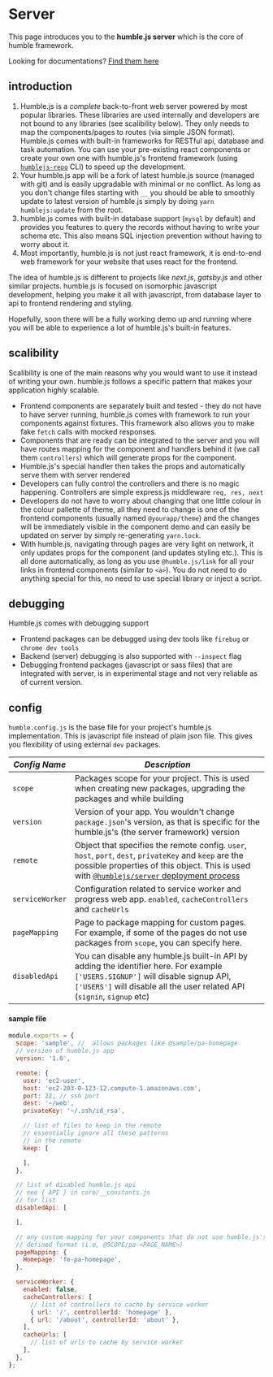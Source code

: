 # Server
This page introduces you to the **humble.js server** which is the core of humble framework.

Looking for documentations? [Find them here](/server/docs)

## introduction

1. Humble.js is a *complete* back-to-front web server powered by most popular libraries. These libraries are used internally and developers are not bound to any libraries (see scalibility below). They only needs to map the components/pages to routes (via simple JSON format). Humble.js comes with built-in frameworks for RESTful api, database and task automation. You can use your pre-existing react components or create your own one with humble.js's frontend framework (using [`humblejs-repo`](/cli#humblejs-repo) CLI) to speed up the development.
2. Your humble.js app will be a fork of latest humble.js source (managed with git) and is easily upgradable with minimal or no conflict. As long as you don't change files starting with `__` you should be able to smoothly update to latest version of humble.js simply by doing `yarn humblejs:update` from the root.
3. humble.js comes with built-in database support (`mysql` by default) and provides you features to query the records without having to write your schema etc. This also means SQL injection prevention without having to worry about it.
4. Most importantly, humble.js is not just react framework, it is end-to-end web framework for your website that uses react for the frontend.

The idea of humble.js is different to projects like _next.js_, _gatsby.js_ and other similar projects. humble.js is focused on isomorphic javascript development, helping you make it all with javascript, from database layer to api to frontend rendering and styling.

Hopefully, soon there will be a fully working demo up and running where you will be able to experience a lot of humble.js's built-in features.

## scalibility
Scalibility is one of the main reasons why you would want to use it instead of writing your own. humble.js follows a specific pattern that makes your application highly scalable.

* Frontend components are separately built and tested - they do not have to have server running, humble.js comes with framework to run your components against fixtures. This framework also allows you to make fake `fetch` calls with mocked responses.
* Components that are ready can be integrated to the server and you will have routes mapping for the component and handlers behind it (we call them `controllers`) which will generate props for the component.
* Humble.js's special handler then takes the props and automatically serve them with server rendered
* Developers can fully control the controllers and there is no magic happening. Controllers are simple express.js middleware `req, res, next`
* Developers do not have to worry about changing that one little colour in the colour pallette of theme, all they need to change is one of the frontend components (usually named `@yourapp/theme`) and the changes will be immediately visible in the component demo and can easily be updated on server by simply re-generating `yarn.lock`.
* With humble.js, navigating through pages are very light on network, it only updates props for the component (and updates styling etc.). This is all done automatically, as long as you use `@humble.js/link` for all your links in frontend components (similar to `<a>`). You do not need to do anything special for this, no need to use special library or inject a script.

## debugging
Humble.js comes with debugging support

* Frontend packages can be debugged using dev tools like `firebug` or `chrome dev tools`
* Backend (server) debugging is also supported with `--inspect` flag
* Debugging frontend packages (javascript or sass files) that are integrated with server, is in experimental stage and not very reliable as of current version.

## config

`humble.config.js` is the base file for your project's humble.js implementation. This is javascript file instead of plain json file. This gives you flexibility of using external `dev` packages.

| *Config Name* | *Description* |
|---------------|---------------|
| `scope`       | Packages scope for your project. This is used when creating new packages, upgrading the packages and while building |
| `version`     | Version of your app. You wouldn't change `package.json`'s version, as that is specific for the humble.js's (the server framework) version |
| `remote`      | Object that specifies the remote config. `user`, `host`, `port`, `dest`, `privateKey` and `keep` are the possible properties of this object. This is used with [`@humblejs/server` deployment process](/cli/#humblejs-server) |
| `serviceWorker` | Configuration related to service worker and progress web app. `enabled`, `cacheControllers` and `cacheUrls` |
| `pageMapping` | Page to package mapping for custom pages. For example, if some of the pages do not use packages from `scope`, you can specify here. |
| `disabledApi` | You can disable any humble.js built-in API by adding the identifier here. For example `['USERS.SIGNUP']` will disable signup API, `['USERS']` will disable all the user related API (`signin`, `signup` etc) |

#### sample file

```js
module.exports = {
  scope: 'sample', //  allows packages like @sample/pa-homepage
  // version of humble.js app
  version: '1.0',

  remote: {
    user: 'ec2-user',
    host: 'ec2-203-0-123-12.compute-1.amazonaws.com',
    port: 22, // ssh port
    dest: '~/web',
    privateKey: '~/.ssh/id_rsa',

    // list of files to keep in the remote
    // essentially ignore all these patterns
    // in the remote
    keep: [

    ],
  },

  // list of disabled humble.js api
  // see { API } in core/__constants.js
  // for list
  disabledApi: [

  ],

  // any custom mapping for your components that do not use humble.js's
  // defined format (i.e, @SCOPE/pa-<PAGE_NAME>)
  pageMapping: {
    Homepage: 'fe-pa-homepage',
  },

  serviceWorker: {
    enabled: false,
    cacheControllers: [
      // list of controllers to cache by service worker
      { url: '/', controllerId: 'homepage' },
      { url: '/about', controllerId: 'about' },
    ],
    cacheUrls: [
      // list of urls to cache by service worker
    ],
  },
};

```
